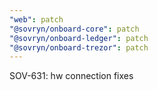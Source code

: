 ```yaml
---
"web": patch
"@sovryn/onboard-core": patch
"@sovryn/onboard-ledger": patch
"@sovryn/onboard-trezor": patch
---
```


SOV-631: hw connection fixes
